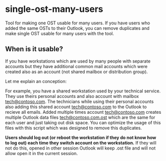 # single-ost-many-users
Tool for making one OST usable for many users. If you have users who added the same OSTs to their Outlook, you can remove duplicates and make single OST usable for many users with the tool.

## When is it usable?

If you have workstations which are used by many people with separate accounts but they have additional common mail accounts which were created also as an account (not shared mailbox or distribution group).

Let me explain an conception:

For example, you have a shared workstation used by your technical service. They use theirs personal accounts and also account with mailbox tech@contoso.com. The technicians while using their personal accounts also adding this shared account tech@contoso.com to the Outlook to recieve all emails. Added multiple times account tech@contoso.com creates multiple Outlook data files tech@contoso.com.ost which are the same for each user and just taking out disk space. You can optimize the usage of this files with this script which was designed to remove this duplicates.

**Users should log out (or reboot the workstation if they do not know how to log out) each time they switch account on the workstation.** If they will not do this, opened in other session Outlook will keep .ost file and will not allow open it in the current session.
